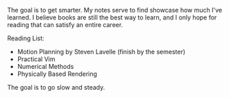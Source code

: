 The goal is to get smarter. My notes serve to find showcase how much I've learned. I believe books are still the best way to learn, and I only hope for reading that can satisfy an entire career.

Reading List:

* Motion Planning by Steven Lavelle (finish by the semester)
* Practical Vim
* Numerical Methods 
* Physically Based Rendering

The goal is to go slow and steady.